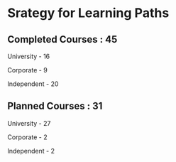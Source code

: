 # Srategy for Learning Paths

## Completed Courses : 45

University - 16

Corporate - 9

Independent - 20

## Planned Courses : 31

University - 27

Corporate - 2

Independent - 2
  
